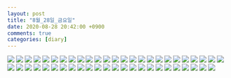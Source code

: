 ```yaml
---
layout: post
title: "8월_28일_금요일"
date: 2020-08-28 20:42:00 +0900
comments: true 
categories: [diary] 
---
```

![](https://blogfiles.pstatic.net/MjAyMDA4MjhfMjEy/MDAxNTk4NjE0ODgwNTg2.ZD-33o8grqaIvIm_QCwjbLGF60BIKXswcD4OCOZq3wsg.62e9hGmKfHQb62NXlnhGC9Mp_-pkXhZYqgIFl4fMViMg.JPEG.hotleve/NaverBlog_20200828_204119_00.jpg?type=w1) 
![](https://blogfiles.pstatic.net/MjAyMDA4MjhfMTI1/MDAxNTk4NjE0ODgxMzQ1.-olASoem8DnL1-UggBaANElAuIfI_XF14Tei49npBiMg.9LvefY4xwmCFDuPJePpH71a6-Y1QANGw3IQYkaqMKdYg.JPEG.hotleve/NaverBlog_20200828_204120_01.jpg?type=w1) 
![](https://blogfiles.pstatic.net/MjAyMDA4MjhfMTMx/MDAxNTk4NjE0ODgyNDk3.NHasQGzldzoUDUFhJIaALLNqgxBECEOKT8q1CidJu1Ag.lz10dfU6E0l13mWWJZQ1nye9mkb28tyq0Es7dsKDSzMg.JPEG.hotleve/NaverBlog_20200828_204121_02.jpg?type=w1) 
![](https://blogfiles.pstatic.net/MjAyMDA4MjhfNjUg/MDAxNTk4NjE0ODgzMzU4.iOkEAc7LGO3MaS--uVwKLCUIcVX0k2LKMFwANRDIT2Ig.dogmHcQ6J-rmR3u5Lw7sZvKdinYT_R2SSSsbDo2bpRgg.JPEG.hotleve/NaverBlog_20200828_204122_03.jpg?type=w1) 
![](https://blogfiles.pstatic.net/MjAyMDA4MjhfMzQg/MDAxNTk4NjE0ODg0NDQ1.dUpLTH9iWcUq1-4u4n-EmMRZY9Yqjr8ZdVLnxxmAW6Qg.f_gC9vxWmE9CEz1-V-TxhYjgLhage-7zjLvB6E8lX1Yg.JPEG.hotleve/NaverBlog_20200828_204123_04.jpg?type=w1) 
![](https://blogfiles.pstatic.net/MjAyMDA4MjhfMTI1/MDAxNTk4NjE0ODg1MzQ3.RgeEPhiR0Yr3-SJghxpFf_8J7p7CO_FKFeBMiqE4dZog.B8EaZfme_3qxrf4iP9iu0I1YG0t28QvIVeJmKhSCbdUg.JPEG.hotleve/NaverBlog_20200828_204124_05.jpg?type=w1) 
![](https://blogfiles.pstatic.net/MjAyMDA4MjhfODcg/MDAxNTk4NjE0ODg2NDQw.wSpayAPwaUn-vVTcOgMbXrM3wVpiawUhc2Aqmw_ZoVQg.5Sd8ORI2UmUVs_PQ5VClhiOqpjzE8n6bH95oZVo2MUsg.JPEG.hotleve/NaverBlog_20200828_204125_06.jpg?type=w1) 
![](https://blogfiles.pstatic.net/MjAyMDA4MjhfMjEg/MDAxNTk4NjE0ODg3Mjg3.NR2YUGAitJjzfUJGvRTViIl3ddwIBiUcTHibRcm0YM0g.09KjvFNsnhLouMtTvAYiBp8xRpDCDe8ya2PFAHaa6gMg.JPEG.hotleve/NaverBlog_20200828_204126_07.jpg?type=w1) 
![](https://blogfiles.pstatic.net/MjAyMDA4MjhfMTM0/MDAxNTk4NjE0ODg4MjA3.HN8pgcIcoOJ-fUyfSUMkPP4SHWUJCzIrIW4OnAto0x8g.9s6p_X49pRIrRdsOwORT5JanHDpy-D8xzH1RZRqO4REg.JPEG.hotleve/NaverBlog_20200828_204127_08.jpg?type=w1) 
![](https://blogfiles.pstatic.net/MjAyMDA4MjhfMjQw/MDAxNTk4NjE0ODg5MjEz.Nlg97zzpCc7HCMbXnu1no7kMPceCHftjIAXFZK96ZbUg.Eaz2vCHTf5QwKW9bj000lqCLZ4oJyVGsonwCIlnKwIIg.JPEG.hotleve/NaverBlog_20200828_204128_09.jpg?type=w1) 
![](https://blogfiles.pstatic.net/MjAyMDA4MjhfNDgg/MDAxNTk4NjE0ODkwMDEw.Dah60czqnxbcI9Vu7JaigciaDf8EZccZ0g-vYjDf5Lwg.ywXaHLSMfZnGKVZGng16LfXto0bgMqQhhZ-8kflG30Ag.JPEG.hotleve/NaverBlog_20200828_204129_10.jpg?type=w1) 
![](https://blogfiles.pstatic.net/MjAyMDA4MjhfNDgg/MDAxNTk4NjE0ODkwODUx.hNHD1G2c_M52Nq_A4DpDKkQjKO-FytbtDp2tSfrMDH8g.pbWPNZ3viYweMuWdjn4cMoqwCz-oo6vSo9potfjZCf8g.JPEG.hotleve/NaverBlog_20200828_204130_11.jpg?type=w1) 
![](https://blogfiles.pstatic.net/MjAyMDA4MjhfNTQg/MDAxNTk4NjE0ODkxNzcw.oklCvibg3hK6VJyhStNdjsgHV7sQ6JIkeHkgNeIf2Mog.VnvwQvMqYJIfguPD83if_srpJCM7HJYxSkyyqF-_1FEg.JPEG.hotleve/NaverBlog_20200828_204131_12.jpg?type=w1) 
![](https://blogfiles.pstatic.net/MjAyMDA4MjhfMTM0/MDAxNTk4NjE0ODkzMDI5.ft9JI1zt1ElzcE8HHUZ8mhmmCuHarhfPskYqdptApVcg.nhk66_igL52_s5ranquZhfLJt9hg4d2kzrw4BtAnrR8g.JPEG.hotleve/NaverBlog_20200828_204132_13.jpg?type=w1) 
![](https://blogfiles.pstatic.net/MjAyMDA4MjhfNzEg/MDAxNTk4NjE0ODkzOTcy.d_N_yZrtExlx56j5nYcq2UYDSECYGT2ATBWqdnxfEFEg.0SNkca5SuT6nHBW9XgVbXP4N1P5zrGpMV_qqLRjjBzsg.JPEG.hotleve/NaverBlog_20200828_204133_14.jpg?type=w1) 
![](https://blogfiles.pstatic.net/MjAyMDA4MjhfMTUx/MDAxNTk4NjE0ODk0ODcx.rUFFp2wM18sdmgvesnEilzbI6hXEqdI92mPHEiupaHkg.GZpvRd6RTNzBp2KoF-YYMUwCs0A3RItkMlK0ew-Y0dUg.JPEG.hotleve/NaverBlog_20200828_204134_15.jpg?type=w1) 
![](https://blogfiles.pstatic.net/MjAyMDA4MjhfNjcg/MDAxNTk4NjE0ODk1NjY2.7Q2qYlbhPlqpB03ZvUKeP8xWcyFps40vVoewyYXYtp8g.9QiFCLxhP72gxjVEcuPIxu0drxAAu5HBaVW4C_m1HrEg.JPEG.hotleve/NaverBlog_20200828_204135_16.jpg?type=w1) 
![](https://blogfiles.pstatic.net/MjAyMDA4MjhfMjMx/MDAxNTk4NjE0ODk2NDEy.tgdEhkhIjErUqfiFJSbpfs-jt2rToQNJC3lbVz3bzq0g.ytzQ4m8I0CJqJwiBEkXsd4uVg-gNk9VYMbPIkJYUjoEg.JPEG.hotleve/NaverBlog_20200828_204135_17.jpg?type=w1) 
![](https://blogfiles.pstatic.net/MjAyMDA4MjhfMjgy/MDAxNTk4NjE0ODk3Mjg3.MdhGwJlMTIkphMmCSHLv1Ef0111UQPdwLarSlzjl02kg.ZyHd8i9ealr4sJuL0Ph9j1h7UAHWTjBxlA2qtbVTaiog.JPEG.hotleve/NaverBlog_20200828_204136_18.jpg?type=w1) 
![](https://blogfiles.pstatic.net/MjAyMDA4MjhfMTk0/MDAxNTk4NjE0ODk4MjQ3.zbrAkviQINGMdfeipWT9vTiGjEWIn4aYGoXCi-5efz0g.oTLDwDd1naOud_lg1fj1QIuKTH96FVSU0HvzRURNL44g.JPEG.hotleve/NaverBlog_20200828_204137_19.jpg?type=w1) 
![](https://blogfiles.pstatic.net/MjAyMDA4MjhfMjQ3/MDAxNTk4NjE0ODk5Mjgz.sbcaSKnPVdSWuu6jMXpFJ5zKpaCdKwzHoc4FxC5TJA4g.1MMk-vpOu2U__Dg_SDH_Di1nY17MnZmNf21ZqjhSSqMg.JPEG.hotleve/NaverBlog_20200828_204138_20.jpg?type=w1) 
![](https://blogfiles.pstatic.net/MjAyMDA4MjhfMjQz/MDAxNTk4NjE0OTAwNDA1.HGlxRUKHd7EhkdTgairYxk4evd9yGKsqSmpEQHTu5GUg.VMO8wUKrW4IOlvGe7sZXjiE3N5y3gDc_57S74RXUf08g.JPEG.hotleve/NaverBlog_20200828_204139_21.jpg?type=w1) 
![](https://blogfiles.pstatic.net/MjAyMDA4MjhfMzcg/MDAxNTk4NjE0OTAxNDg4.lxI14vMCF8GhIHziK5sT1JaOKn08k47wVA1f_KHi5DQg.TKZ-1QRV0Ws5mZcG3UxZUHEHU2VXYYYUTiJbfmJWdmAg.JPEG.hotleve/NaverBlog_20200828_204140_22.jpg?type=w1) 
![](https://blogfiles.pstatic.net/MjAyMDA4MjhfMTYz/MDAxNTk4NjE0OTAyNTEw.K7nXG_GP-G6YRbqeWdsvCr1wTd9nyTeFNCQrJB3CjXkg.ZFrRJg-ePZ3Re65bY1gmf2La7qAPyh2H-eL1XesrK3Ug.JPEG.hotleve/NaverBlog_20200828_204142_23.jpg?type=w1) 
![](https://blogfiles.pstatic.net/MjAyMDA4MjhfMTM1/MDAxNTk4NjE0OTAzNzQy.OTL3NkrChv5zZl3qpt1OPPEhh7pNXKLa_B1PHT7XRrcg.MHPIY63XC4nC55aQ7vDR-aKaq8Xiw1QJINEK7gztLWEg.JPEG.hotleve/NaverBlog_20200828_204143_24.jpg?type=w1) 
![](https://blogfiles.pstatic.net/MjAyMDA4MjhfMjQ5/MDAxNTk4NjE0OTA0Njc1.V1swMm7yzDqa3y9RqViUlR44Q7vd71cFGGwmGbWsJZcg.TPzkfXy9kb6K7hFprfoj14QppAXXFlFURppNcqRzT2wg.JPEG.hotleve/NaverBlog_20200828_204144_25.jpg?type=w1) 
![](https://blogfiles.pstatic.net/MjAyMDA4MjhfMjU0/MDAxNTk4NjE0OTA1NjQy.oTqsn8LPBooGm3jkKg5V6ZapKnWSS7wF80tkxgOPCJog.pmX5imXpDLHXoapPk_lS6Zh9ZdDtgN1BPeK1fHqLWXYg.JPEG.hotleve/NaverBlog_20200828_204144_26.jpg?type=w1) 
![](https://blogfiles.pstatic.net/MjAyMDA4MjhfMjI5/MDAxNTk4NjE0OTA2Njg1.r9-8jG_lesXhXZR1vrMI-lpyfA4XMjAhbbrFs-H2Xggg.YblX_gUewPRORe2m-CSaNGr5Pm4UKQNiHLx-u-gYbBgg.JPEG.hotleve/NaverBlog_20200828_204146_27.jpg?type=w1) 
![](https://blogfiles.pstatic.net/MjAyMDA4MjhfMjEz/MDAxNTk4NjE0OTEzNTg5.fEpMWTd0QbUhVReL9GvwqcrwI30poKNFCMUetntAFywg.Y4bHPXqL5bDSuwQR6FspQBXxb6Or_mmO6Ud2p_VsSdYg.JPEG.hotleve/NaverBlog_20200828_204153_28.jpg?type=w1) 
![](https://blogfiles.pstatic.net/MjAyMDA4MjhfODAg/MDAxNTk4NjE0OTE0NTc0.zMhy7Upum8z15EcnP-f48hpVSTu-jvN2QU5eSE3lr8sg.UOEIt5IDuB98Zx3gkV5HQHZtYWwkxtGUM7g2w8nrEkog.JPEG.hotleve/NaverBlog_20200828_204153_29.jpg?type=w1) 
![](https://blogfiles.pstatic.net/MjAyMDA4MjhfMTY4/MDAxNTk4NjE0OTE1NTYw.vhp8YP28Kfa4dVnANTOT1ddl2muVCv3OuqDscTrGJC0g.TNoq-RlahiDqnMsa4qHnc1OITjK6u6JTrVVEExgre2Mg.JPEG.hotleve/NaverBlog_20200828_204154_30.jpg?type=w1) 
![](https://blogfiles.pstatic.net/MjAyMDA4MjhfNjEg/MDAxNTk4NjE0OTE2NzI0.Wgfj2m2WP7c1FxbBz4NXbHDZW_Nb2-B08zMaVUOCGqwg.QtJeIliRJox2_tnaoGKbjwp7efzN95qBOBXEXte6I5Qg.JPEG.hotleve/NaverBlog_20200828_204156_31.jpg?type=w1) 
![](https://blogfiles.pstatic.net/MjAyMDA4MjhfMTM3/MDAxNTk4NjE0OTE3NTUx.LoakqhG3AC7Cd6vLh28nT2zaFES8Wc3ukBsLkVvkCiAg.u_eA6mXI3uUBJ74zK2BwU8tfWaycI5QdLe9ImLYYWlYg.JPEG.hotleve/NaverBlog_20200828_204157_32.jpg?type=w1) 
![](https://blogfiles.pstatic.net/MjAyMDA4MjhfOTYg/MDAxNTk4NjE0OTIxMTk0.QeRTq1GAq_YbIfqmy5l1OT6wYVl8vHJA2KRe01ybgQwg.fFlUTjRD7C2N2tGmlzk6dzTu09uQWeBQNeFgiVlgUhwg.JPEG.hotleve/NaverBlog_20200828_204200_33.jpg?type=w1) 
![](https://blogfiles.pstatic.net/MjAyMDA4MjhfMjQ3/MDAxNTk4NjE0OTIyMDYy.vkdeogJIGivy2C1noIfrQ_TeGghVDIUnvvFP9hGD4LIg.cJ_QgTWXUrTIPRbXR9ful76HB4ADEaWn_JVDOEhDVDog.JPEG.hotleve/NaverBlog_20200828_204201_34.jpg?type=w1) 
![](https://blogfiles.pstatic.net/MjAyMDA4MjhfMjc4/MDAxNTk4NjE0OTIyOTg4.prtHNDHE7m-nF8PrqQUEVABjocZQ07xBdgPWmuBNUlQg.OM0-oVe8RCMdy7sJpbR_a6xubMgF8__JkS7Fo1txqqwg.JPEG.hotleve/NaverBlog_20200828_204202_35.jpg?type=w1) 
![](https://blogfiles.pstatic.net/MjAyMDA4MjhfMjYg/MDAxNTk4NjE0OTIzOTY4.npQhj-TLOgPK7q94iiEcgwrhHxGaEtJaSGZAHgWHuMog.IACupEn7-WRuXVcBU0296WT3MGYR-7l9mj75vFF3AHog.JPEG.hotleve/NaverBlog_20200828_204203_36.jpg?type=w1) 
![](https://blogfiles.pstatic.net/MjAyMDA4MjhfMjA2/MDAxNTk4NjE0OTI0OTQz.eRxQ7jdNw1yM7wSl_SAXDHq6_qTdlQ1Xh12Pf4rLy4Ug.gBQV9ipcq_m79MZSEIWJ98CAyiFsX6nEp3c1rrdbUPgg.JPEG.hotleve/NaverBlog_20200828_204204_37.jpg?type=w1) 
![](https://blogfiles.pstatic.net/MjAyMDA4MjhfMjMw/MDAxNTk4NjE0OTI1OTgx.p2D8IZ9SUcAWydOM5qg20HIbrbPWi-wrxCwUH_en97Qg.Mrw7olxMlv-dQwL3UohiHxMf5g45bBUNBUNp54H5fp0g.JPEG.hotleve/NaverBlog_20200828_204205_38.jpg?type=w1) 
![](https://blogfiles.pstatic.net/MjAyMDA4MjhfOTEg/MDAxNTk4NjE0OTI3MDgy.vr9x8yyO4hoT0M_ASbfxrqODBpCnRhKiQMiKazJSJW0g.VgAw7_NV6IYEhuiHJVjzC3xO6c9_kwX0E02cwB7FRvkg.JPEG.hotleve/NaverBlog_20200828_204206_39.jpg?type=w1) 
![](https://blogfiles.pstatic.net/MjAyMDA4MjhfMyAg/MDAxNTk4NjE0OTI4NDA2.1DNIYgG843iFqbEnVIPC7AOUY19BIb0GiS39iMEg67Qg.Xivi8nEhbb15mQnpgycjIUErXJ30IR7SI0ATVtT7KHwg.JPEG.hotleve/NaverBlog_20200828_204207_40.jpg?type=w1) 
![](https://blogfiles.pstatic.net/MjAyMDA4MjhfMTQw/MDAxNTk4NjE0OTI5MjE2.dzobpXHwggjgQwoPw3zXK9PXc6I2lY7521RQtHQ7Iy8g.sInup0mdASOdOYHQrGq7C0PXk6S0o-fiU0ZVVLS4AcYg.JPEG.hotleve/NaverBlog_20200828_204208_41.jpg?type=w1) 
![](https://blogfiles.pstatic.net/MjAyMDA4MjhfMTQ2/MDAxNTk4NjE0OTMwMDkx.9qlKk-S2-F8aTMCWVpqQAReSAVg8mTJHFB29aDWBEPsg.Ywwp8lWkKtHBOiauEUqKDa79hgl61OrLuS6alFGBf0Qg.JPEG.hotleve/NaverBlog_20200828_204209_42.jpg?type=w1) 
![](https://blogfiles.pstatic.net/MjAyMDA4MjhfNiAg/MDAxNTk4NjE0OTMxMjQ3.n2DVVaNMPqXUA84cAiwhtZsUC3oqmJjcyx9TmpsnDH8g.DzPPnLlD7m6QPRatf7-HiObuDe6cCFb_aQuCjunc-Jsg.JPEG.hotleve/NaverBlog_20200828_204210_43.jpg?type=w1) 
![](https://blogfiles.pstatic.net/MjAyMDA4MjhfMTU2/MDAxNTk4NjE0OTMyNDc4.eqDNqSENUF-tPxbPwWn11cbyAluMY9uGS5emX9xw1_gg.lOMM1OVBt5a_3BHTfqzhLDz7XVhg4tSgt1L5CbqR4fcg.JPEG.hotleve/NaverBlog_20200828_204211_44.jpg?type=w1) 
![](https://blogfiles.pstatic.net/MjAyMDA4MjhfMTk4/MDAxNTk4NjE0OTMzNDM1.p2s4GM1pLTHsPkRElKMghB_sNYimtT2AEmhjoCI43aMg.OwqNzHhZu72Gc5HnPlK2vuEaNiII00kXLXhueSPzKjUg.JPEG.hotleve/NaverBlog_20200828_204212_45.jpg?type=w1) 
![](https://blogfiles.pstatic.net/MjAyMDA4MjhfMjQ3/MDAxNTk4NjE0OTM0NDkx.tkfgj8WYcdy9U8yXcZMeuf2vN_54-CbScPnz8A1eZlUg.ZRcCrEiNHqQ8HP2e-xER_SBLVU7d6Q2p-PsgWVMkKx8g.JPEG.hotleve/NaverBlog_20200828_204213_46.jpg?type=w1) 
![](https://blogfiles.pstatic.net/MjAyMDA4MjhfNDkg/MDAxNTk4NjE0OTM1NTYw.jHLBeIpaJgcr28diUZxsVyAZ_8PgoACjfFD-L--dqqUg.F1Vu4JggCZAuKGziud6H0CA-e6DiiPgCe8Dbxu0FzwQg.JPEG.hotleve/NaverBlog_20200828_204214_47.jpg?type=w1) 
![](https://blogfiles.pstatic.net/MjAyMDA4MjhfMjY1/MDAxNTk4NjE0OTM2NjIy.YHa1DEksZrbE101QiqUSK-0pYpAAu1z9MMNPztaoJYcg.C6FK75pofJ9nyv5Bszi8k1cr2mjoHFsudR1w1MjRZCAg.JPEG.hotleve/NaverBlog_20200828_204215_48.jpg?type=w1) 
